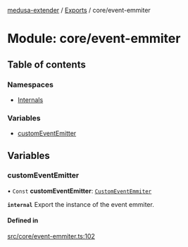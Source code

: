 [medusa-extender](../README.md) / [Exports](../modules.md) / core/event-emmiter

# Module: core/event-emmiter

## Table of contents

### Namespaces

- [Internals](core_event_emmiter.Internals.md)

### Variables

- [customEventEmitter](core_event_emmiter.md#customeventemitter)

## Variables

### customEventEmitter

• `Const` **customEventEmitter**: [`CustomEventEmmiter`](../classes/core_event_emmiter.Internals.CustomEventEmmiter.md)

**`internal`**
Export the instance of the event emmiter.

#### Defined in

[src/core/event-emmiter.ts:102](https://github.com/adrien2p/medusa-extender/blob/8c068bd/src/core/event-emmiter.ts#L102)
